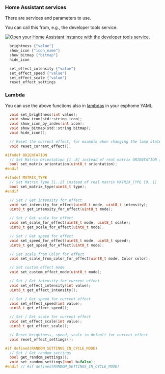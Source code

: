 ### Home Assistant services

There are services and parameters to use.

You can call this from, e.g., the developer tools service.

[![Open your Home Assistant instance with the developer tools service.](https://my.home-assistant.io/badges/developer_services.svg)](https://my.home-assistant.io/redirect/developer_services/)

```c
  brightness {"value"}
  show_icon {"icon_name"}
  show_bitmap {"bitmap"}
  hide_icon

  set_effect_intensity {"value"}
  set_effect_speed {"value"}
  set_effect_scale {"value"}
  reset_effect_settings
```

### Lambda

You can use the above functions also in [lambdas](https://esphome.io/automations/actions#lambda-action) in your esphome YAML.

```c
  void set_brightness(int value);
  void show_icon(std::string icon);
  void show_icon_by_index(int icon);
  void show_bitmap(std::string bitmap);
  void hide_icon();

  // Reset the current effect, for example when changing the lamp state. 
  void reset_current_effect();

#ifndef ORIENTATION
  // Set Matrix Orientation [1..8] instead of real matrix ORIENTATION [0..7]
  bool set_matrix_orientation(uint8_t orientation);
#endif

#ifndef MATRIX_TYPE
  // Set Matrix Type [1..2] instead of real matrix MATRIX_TYPE [0..1]
  bool set_matrix_type(uint8_t type);
#endif

  // Set / Get intensity for effect
  void set_intensity_for_effect(uint8_t mode, uint8_t intensity);
  uint8_t get_intensity_for_effect(uint8_t mode);

  // Set / Get scale for effect
  void set_scale_for_effect(uint8_t mode, uint8_t scale);
  uint8_t get_scale_for_effect(uint8_t mode);

  // Set / Get speed for effect
  void set_speed_for_effect(uint8_t mode, uint8_t speed);
  uint8_t get_speed_for_effect(uint8_t mode);

  // Set scale from Color for effect
  void set_scale_from_color_for_effect(uint8_t mode, Color color);

  // Set custom effect mode
  void set_custom_effect_mode(uint8_t mode);

  // Set / Get intensity for current effect
  void set_effect_intensity(int value);
  uint8_t get_effect_intensity();

  // Set / Get speed for current effect
  void set_effect_speed(int value);
  uint8_t get_effect_speed();

  // Set / Get scale for current effect
  void set_effect_scale(int value);
  uint8_t get_effect_scale();

  // Reset brightness, speed, scale to default for current effect
  void reset_effect_settings();

#if defined(RANDOM_SETTINGS_IN_CYCLE_MODE)
  // Set / Get random settings
  bool get_random_settings();
  void set_random_settings(bool b=false);
#endif // #if defined(RANDOM_SETTINGS_IN_CYCLE_MODE)
```
